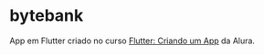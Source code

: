 # bytebank

App em Flutter criado no curso [Flutter: Criando um App](https://cursos.alura.com.br/course/flutter-crie-primeiro-app) da Alura. 
